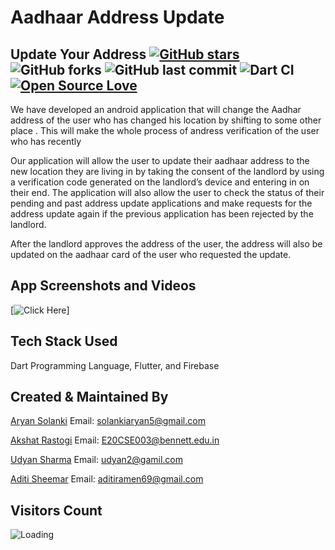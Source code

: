 # Aadhaar Address Update


## Update Your Address [![GitHub stars](https://img.shields.io/github/stars/AkshatRastogi-1nC0re/aadharAddressUpdate?style=social)](https://github.com/login?return_to=%2FAkshatRastogi-1nC0re%aadharAddressUpdate) ![GitHub forks](https://img.shields.io/github/forks/AkshatRastogi-1nC0re/aadharAddressUpdate?style=social) ![GitHub last commit](https://img.shields.io/github/last-commit/AkshatRastogi-1nC0re/aadharAddressUpdate) ![Dart CI](https://github.com/TheAlphamerc/flutter_ecommerce_app/workflows/Dart%20CI/badge.svg) [![Open Source Love](https://badges.frapsoft.com/os/v2/open-source.svg?v=103)](https://github.com//AkshatRastogi-1nC0re/aadharAddressUpdate) 

We have developed an android application   that will change the Aadhar address of the user who has changed his location  by shifting to some other place . This will make the whole process of andress verification of the user who has recently 

Our application will allow the user to update their aadhaar address to the new location they are living in by taking the consent of the landlord by using a verification code generated on the landlord’s device and entering in on their end. The application will also allow the user to check the status of their pending and past address update applications and make requests for the address update again if the previous application has been rejected by the landlord. 

After the landlord approves the address of the user, the address will also be updated on the aadhaar card of the user who requested the update.

## App Screenshots and Videos

[![Click Here](https://linktr.ee/akshat.rastogi)]

## Tech Stack Used

Dart Programming Language,
Flutter, and
Firebase


## Created & Maintained By

[Aryan Solanki](https://github.com/Aryan-Solanki)
Email: [solankiaryan5@gmail.com](mailto:solankiaryan5@gmail.com)

[Akshat Rastogi](https://github.com/AkshatRastogi-1nC0re)
Email: [E20CSE003@bennett.edu.in](mailto:E20CSE003@bennett.edu.in)

[Udyan Sharma](https://github.com/udyan2)
Email: [udyan2@gamil.com](mailto:udyan2@gamil.com)

[Aditi Sheemar](https://github.com/yashsharma1702)
Email: [aditiramen69@gmail.com](mailto:aditiramen69@gmail.com)


## Visitors Count

<img align="left" src = "https://profile-counter.glitch.me/aadharAddressUpdate/count.svg" alt ="Loading">
